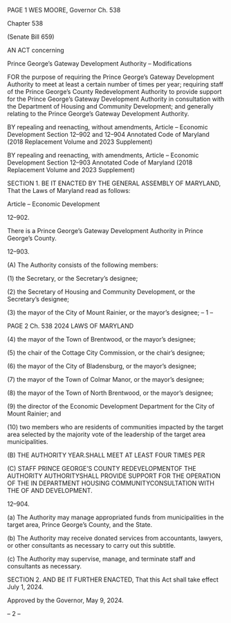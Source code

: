 PAGE 1
WES MOORE, Governor Ch. 538

Chapter 538

(Senate Bill 659)

AN ACT concerning

Prince George’s Gateway Development Authority – Modifications

FOR the purpose of requiring the Prince George’s Gateway Development Authority to meet
at least a certain number of times per year; requiring staff of the Prince George’s
County Redevelopment Authority to provide support for the Prince George’s
Gateway Development Authority in consultation with the Department of Housing
and Community Development; and generally relating to the Prince George’s
Gateway Development Authority.

BY repealing and reenacting, without amendments,
Article – Economic Development
Section 12–902 and 12–904
Annotated Code of Maryland
(2018 Replacement Volume and 2023 Supplement)

BY repealing and reenacting, with amendments,
Article – Economic Development
Section 12–903
Annotated Code of Maryland
(2018 Replacement Volume and 2023 Supplement)

SECTION 1. BE IT ENACTED BY THE GENERAL ASSEMBLY OF MARYLAND,
That the Laws of Maryland read as follows:

Article – Economic Development

12–902.

There is a Prince George’s Gateway Development Authority in Prince George’s
County.

12–903.

(A) The Authority consists of the following members:

(1) the Secretary, or the Secretary’s designee;

(2) the Secretary of Housing and Community Development, or the
Secretary’s designee;

(3) the mayor of the City of Mount Rainier, or the mayor’s designee;
– 1 –

PAGE 2
Ch. 538 2024 LAWS OF MARYLAND

(4) the mayor of the Town of Brentwood, or the mayor’s designee;

(5) the chair of the Cottage City Commission, or the chair’s designee;

(6) the mayor of the City of Bladensburg, or the mayor’s designee;

(7) the mayor of the Town of Colmar Manor, or the mayor’s designee;

(8) the mayor of the Town of North Brentwood, or the mayor’s designee;

(9) the director of the Economic Development Department for the City of
Mount Rainier; and

(10) two members who are residents of communities impacted by the target
area selected by the majority vote of the leadership of the target area municipalities.

(B) THE AUTHORITY YEAR.SHALL MEET AT LEAST FOUR TIMES PER

(C) STAFF PRINCE GEORGE’S COUNTY REDEVELOPMENTOF THE
AUTHORITY AUTHORITYSHALL PROVIDE SUPPORT FOR THE OPERATION OF THE IN
DEPARTMENT HOUSING COMMUNITYCONSULTATION WITH THE OF AND
DEVELOPMENT.

12–904.

(a) The Authority may manage appropriated funds from municipalities in the
target area, Prince George’s County, and the State.

(b) The Authority may receive donated services from accountants, lawyers, or
other consultants as necessary to carry out this subtitle.

(c) The Authority may supervise, manage, and terminate staff and consultants
as necessary.

SECTION 2. AND BE IT FURTHER ENACTED, That this Act shall take effect July
1, 2024.

Approved by the Governor, May 9, 2024.

– 2 –